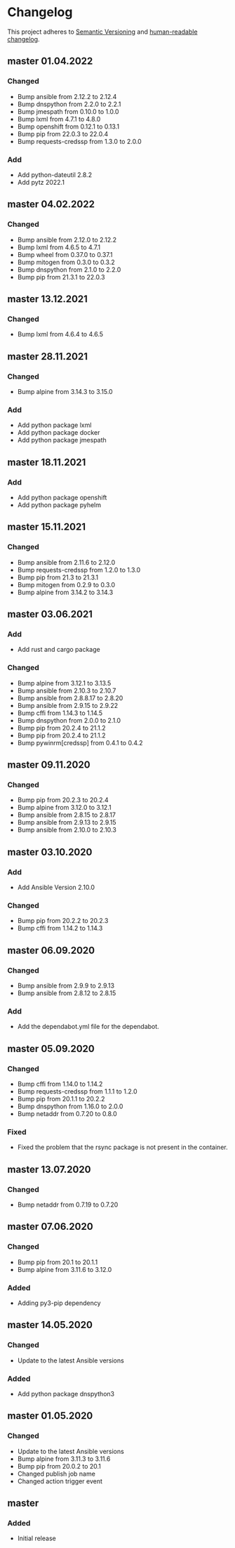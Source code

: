 # Changelog

This project adheres to [Semantic Versioning](https://semver.org/spec/v2.0.0.html)
and [human-readable changelog](https://keepachangelog.com/en/1.0.0/).

## master 01.04.2022

### Changed

- Bump ansible from 2.12.2 to 2.12.4
- Bump dnspython from 2.2.0 to 2.2.1
- Bump jmespath from 0.10.0 to 1.0.0
- Bump lxml from 4.7.1 to 4.8.0
- Bump openshift from 0.12.1 to 0.13.1
- Bump pip from 22.0.3 to 22.0.4
- Bump requests-credssp from 1.3.0 to 2.0.0

### Add

- Add python-dateutil 2.8.2
- Add pytz 2022.1

## master 04.02.2022

### Changed

- Bump ansible from 2.12.0 to 2.12.2
- Bump lxml from 4.6.5 to 4.7.1
- Bump wheel from 0.37.0 to 0.37.1
- Bump mitogen from 0.3.0 to 0.3.2
- Bump dnspython from 2.1.0 to 2.2.0
- Bump pip from 21.3.1 to 22.0.3

## master 13.12.2021

### Changed

- Bump lxml from 4.6.4 to 4.6.5

## master 28.11.2021

### Changed

- Bump alpine from 3.14.3 to 3.15.0

### Add

- Add python package lxml
- Add python package docker
- Add python package jmespath

## master 18.11.2021

### Add

- Add python package openshift
- Add python package pyhelm

## master 15.11.2021

### Changed

- Bump ansible from 2.11.6 to 2.12.0
- Bump requests-credssp from 1.2.0 to 1.3.0
- Bump pip from 21.3 to 21.3.1
- Bump mitogen from 0.2.9 to 0.3.0
- Bump alpine from 3.14.2 to 3.14.3

## master 03.06.2021

### Add

- Add rust and cargo package

### Changed

- Bump alpine from 3.12.1 to 3.13.5
- Bump ansible from 2.10.3 to 2.10.7
- Bump ansible from 2.8.8.17 to 2.8.20
- Bump ansible from 2.9.15 to 2.9.22
- Bump cffi from 1.14.3 to 1.14.5
- Bump dnspython from 2.0.0 to 2.1.0
- Bump pip from 20.2.4 to 21.1.2
- Bump pip from 20.2.4 to 21.1.2
- Bump pywinrm[credssp] from 0.4.1 to 0.4.2

## master 09.11.2020

### Changed

- Bump pip from 20.2.3 to 20.2.4
- Bump alpine from 3.12.0 to 3.12.1
- Bump ansible from 2.8.15 to 2.8.17
- Bump ansible from 2.9.13 to 2.9.15
- Bump ansible from 2.10.0 to 2.10.3

## master 03.10.2020

### Add

- Add Ansible Version 2.10.0

### Changed

- Bump pip from 20.2.2 to 20.2.3
- Bump cffi from 1.14.2 to 1.14.3

## master 06.09.2020

### Changed

- Bump ansible from 2.9.9 to 2.9.13
- Bump ansible from 2.8.12 to 2.8.15

### Add

- Add the dependabot.yml file for the dependabot.

## master 05.09.2020

### Changed

- Bump cffi from 1.14.0 to 1.14.2
- Bump requests-credssp from 1.1.1 to 1.2.0
- Bump pip from 20.1.1 to 20.2.2
- Bump dnspython from 1.16.0 to 2.0.0
- Bump netaddr from 0.7.20 to 0.8.0

### Fixed

- Fixed the problem that the rsync package is not present in the container.

## master 13.07.2020

### Changed

- Bump netaddr from 0.7.19 to 0.7.20

## master 07.06.2020

### Changed

- Bump pip from 20.1 to 20.1.1
- Bump alpine from 3.11.6 to 3.12.0

### Added

- Adding py3-pip dependency

## master 14.05.2020

### Changed

- Update to the latest Ansible versions

### Added

- Add python package dnspython3

## master 01.05.2020

### Changed

- Update to the latest Ansible versions
- Bump alpine from 3.11.3 to 3.11.6
- Bump pip from 20.0.2 to 20.1
- Changed publish job name
- Changed action trigger event

## master

### Added

- Initial release
